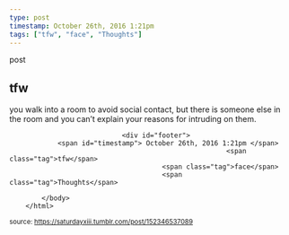 ```yaml
---
type: post
timestamp: October 26th, 2016 1:21pm
tags: ["tfw", "face", "Thoughts"]
---
```

post
## tfw ##
                    
you walk into a room to avoid social contact, but there is someone else in the room and you can’t explain your reasons for intruding on them.

                
                
                
                
                
                
                                <div id="footer">
                <span id="timestamp"> October 26th, 2016 1:21pm </span>
                                                          <span class="tag">tfw</span>
                                          <span class="tag">face</span>
                                          <span class="tag">Thoughts</span>
                                                    
            </body>
        </html>

        
<small>source: https://saturdayxiii.tumblr.com/post/152346537089</small>